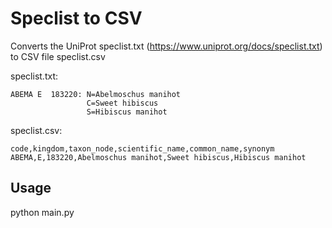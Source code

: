# Speclist to CSV

Converts the UniProt speclist.txt (https://www.uniprot.org/docs/speclist.txt) to CSV file speclist.csv


speclist.txt:

```
ABEMA E  183220: N=Abelmoschus manihot
                 C=Sweet hibiscus
                 S=Hibiscus manihot
```

speclist.csv: 

```
code,kingdom,taxon_node,scientific_name,common_name,synonym
ABEMA,E,183220,Abelmoschus manihot,Sweet hibiscus,Hibiscus manihot
```

## Usage

python main.py
